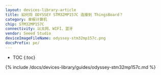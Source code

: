 ```yaml
---
layout: devices-library-article
title: 如何将 ODYSSEY STM32MP157C 连接到 ThingsBoard？
category: 单板计算机
chip: STM32MP157C
connectivity: 以太网、WIFI、蓝牙
vendor: Seeed Studio
deviceImageFileName: odyssey-stm32mp157c.png
docsPrefix: pe/
---
```



* TOC
{:toc}

{% include /docs/devices-library/guides/odyssey-stm32mp157c.md %}